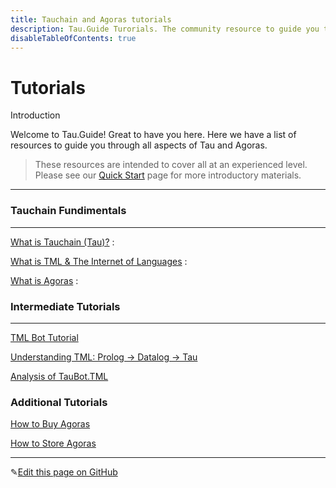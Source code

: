 ```yaml
---
title: Tauchain and Agoras tutorials
description: Tau.Guide Turorials. The community resource to guide you through all aspects of Tau and Agoras.
disableTableOfContents: true
---
```


# Tutorials

Introduction

Welcome to Tau.Guide! Great to have you here. Here we have a list of resources to guide you through all aspects of Tau and Agoras.

> These resources are intended to cover all at an experienced level.
Please see our [Quick Start](tau-guide-documents/blob/master/docs/quick-start.md) page for more introductory materials.

---

### Tauchain Fundimentals

---

[What is Tauchain (Tau)?](/docs/tutorials/what-is-tauchain) :

[What is TML & The Internet of Languages](/docs/what-is-tml-the-internet-of-languages) : 

[What is Agoras](/docs/What-is-Agoras-9be1cf55e80e45ecb93dafa4f902d5d9) : 

### Intermediate Tutorials

---

[TML Bot Tutorial](/docs/tutorials/tml-bot-Tutorial.md)

[Understanding TML: Prolog -> Datalog -> Tau](/docs/tutorials/understanding-tml-prolog-datalog-tau.md)

[Analysis of TauBot.TML](/docs/tutorials/analysis-of-taubot-tml.md)

### Additional Tutorials

[How to Buy Agoras](/docs/tutorials/step-by-step-guide-how-to-buy-agoras.md)

[How to Store Agoras](/docs/tutorials/step-by-step-guide-how-to-store-agoras.md)

---

✎[Edit this page on GitHub](https://github.com/TauGuide/tau-guide-documents/blob/master/docs/Tutorials/index.md)